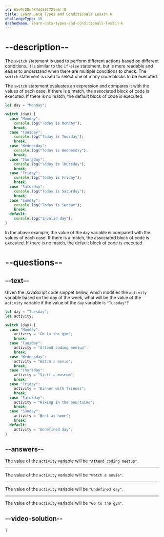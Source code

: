 ```yaml
---
id: 65e9728d484dd50f720e6ff0
title: Learn Data Types and Conditionals Lesson K
challengeType: 15
dashedName: learn-data-types-and-conditionals-lesson-k
---
```

# --description--

The `switch` statement is used to perform different actions based on different conditions. It is similar to the `if-else` statement, but is more readable and easier to understand when there are multiple conditions to check. The `switch` statement is used to select one of many code blocks to be executed.

The `switch` statement evaluates an expression and compares it with the values of each case. If there is a match, the associated block of code is executed. If there is no match, the default block of code is executed.

```JavaScript
let day = "Monday";

switch (day) {
  case "Monday":
    console.log("Today is Monday");
    break;
  case "Tuesday":
    console.log("Today is Tuesday");
    break;
  case "Wednesday":
    console.log("Today is Wednesday");
    break;
  case "Thursday":
    console.log("Today is Thursday");
    break;
  case "Friday":
    console.log("Today is Friday");
    break;
  case "Saturday":
    console.log("Today is Saturday");
    break;
  case "Sunday":
    console.log("Today is Sunday");
    break;
  default:
    console.log("Invalid day");
}
```

In the above example, the value of the `day` variable is compared with the values of each case. If there is a match, the associated block of code is executed. If there is no match, the default block of code is executed.

# --questions--

## --text--

Given the JavaScript code snippet below, which modifies the `activity` variable based on the day of the week, what will be the value of the `activity` variable if the value of the `day` variable is `"Tuesday"`?

```JavaScript
let day = "Tuesday";
let activity;

switch (day) {
  case "Monday":
    activity = "Go to the gym";
    break;
  case "Tuesday":
    activity = "Attend coding meetup";
    break;
  case "Wednesday":
    activity = "Watch a movie";
    break;
  case "Thursday":
    activity = "Visit a museum";
    break;
  case "Friday":
    activity = "Dinner with friends";
    break;
  case "Saturday":
    activity = "Hiking in the mountains";
    break;
  case "Sunday":
    activity = "Rest at home";
    break;
  default:
    activity = "Undefined day";
}

```

## --answers--

The value of the `activity` variable will be `"Attend coding meetup"`.

---

The value of the `activity` variable will be `"Watch a movie"`.

---

The value of the `activity` variable will be `"Undefined day"`.

---

The value of the `activity` variable will be `"Go to the gym"`.

## --video-solution--

1
